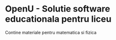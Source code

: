 OpenU - Solutie software educationala pentru liceu
=====

Contine materiale pentru matematica si fizica
